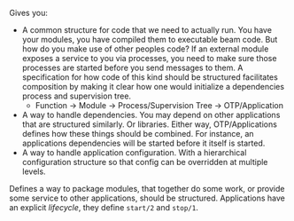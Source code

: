 
Gives you:
* A common structure for code that we need to actually run.  You have your
  modules, you have compiled them to executable beam code. But how do you make
  use of other peoples code? If an external module exposes a service to you via
  processes, you need to make sure those processes are started before you send
  messages to them. A specification for how code of this kind should be
  structured facilitates composition by making it clear how one would
  initialize a dependencies process and supervision tree.
  * Function -> Module -> Process/Supervision Tree -> OTP/Application
* A way to handle dependencies. You may depend on other applications that are
  structured similarly. Or libraries. Either way, OTP/Applications defines how
  these things should be combined. For instance, an applications dependencies
  will be started before it itself is started.
* A way to handle application configuration. With a hierarchical configuration
  structure so that config can be overridden at multiple levels.


Defines a way to package modules, that together do some work, or provide some
service to other applications, should be structured. Applications have an
explicit *lifecycle*, they define `start/2` and `stop/1`.

